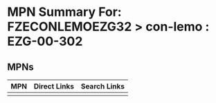 



# MPN Summary For: FZECONLEMOEZG32 > con-lemo : EZG-00-302

## MPNs
  

|MPN|Direct Links|Search Links|
| :--- | :--- | :--- |
||||
